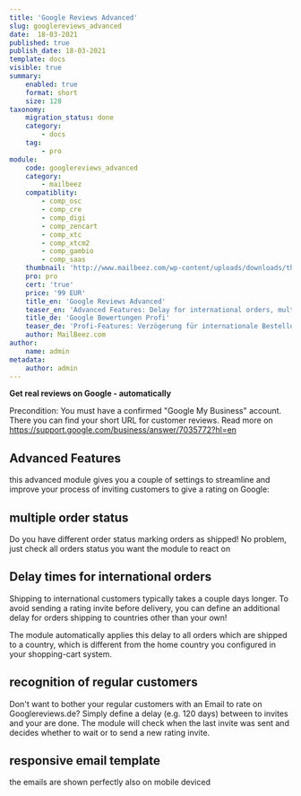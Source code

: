 ```yaml
---
title: 'Google Reviews Advanced'
slug: googlereviews_advanced
date:  18-03-2021
published: true
publish_date: 18-03-2021
template: docs
visible: true
summary:
    enabled: true
    format: short
    size: 128
taxonomy:
    migration_status: done
    category:
        - docs
    tag:
        - pro
module:
    code: googlereviews_advanced
    category:
        - mailbeez
    compatiblity:
        - comp_osc
        - comp_cre
        - comp_digi
        - comp_zencart
        - comp_xtc
        - comp_xtcm2        
        - comp_gambio
        - comp_saas
    thumbnail: 'http://www.mailbeez.com/wp-content/uploads/downloads/thumbnails/2013/06/top_64.png'
    pro: pro
    cert: 'true'
    price: '99 EUR'
    title_en: 'Google Reviews Advanced'
    teaser_en: 'Advanced Features: Delay for international orders, multiple Order status, recognition of regular customers'
    title_de: 'Google Bewertungen Profi'
    teaser_de: 'Profi-Features: Verzögerung für internationale Bestellungen, Stammkunden-Erkennung und mehr'
    author: MailBeez.com
author:
    name: admin
metadata:
    author: admin
---
```


**Get real reviews on Google - automatically**

Precondition: You must have a confirmed "Google My Business" account. There you can find your short URL for customer reviews. Read more on <https://support.google.com/business/answer/7035772?hl=en>


## Advanced Features

this advanced module gives you a couple of settings to streamline and improve your process of inviting customers to give a rating on Google:

## multiple order status

Do you have different order status marking orders as shipped! No problem, just check all orders status you want the module to react on

## Delay times for international orders

Shipping to international customers typically takes a couple days longer. To avoid sending a rating invite before delivery, you can define an additional delay for orders shipping to countries other than your own!

The module automatically applies this delay to all orders which are shipped to a country, which is different from the home country you configured in your shopping-cart system.

## recognition of regular customers

Don't want to bother your regular customers with an Email to rate on Googlereviews.de? Simply define a delay (e.g. 120 days) between to invites and your are done. The module will check when the last invite was sent and decides whether to wait or to send a new rating invite.

## responsive email template

the emails are shown perfectly also on mobile deviced

